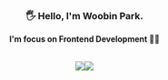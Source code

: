 <div align="center">

### 🖐️ Hello, I'm Woobin Park.

<b>I'm focus on Frontend Development 👨‍💻</b>
<br/><br/>
<div><img src="https://img.shields.io/badge/Next.js-black?style=flat-square&logo=next.js&logoColor=white"/><img src="https://img.shields.io/badge/React%20Query-FF1E4C?style=flat-square&logo=react-query&logoColor=white"/></div>
</div>

